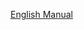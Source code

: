 [English Manual](https://github.com/TTVTheCats/SafeCrypt/blob/6c6bf0fce72e4cfaf5627c4f3f3d10ad57d3dbb0/ManualIdeas/En.md)
